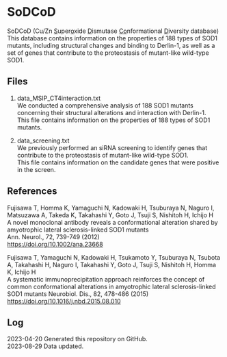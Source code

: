 # SoDCoD
SoDCoD (Cu/Zn <ins>S</ins>uper<ins>o</ins>xide <ins>D</ins>ismutase <ins>Co</ins>nformational <ins>D</ins>iversity database)  
This database contains information on the properties of 188 types of SOD1 mutants, including structural changes and binding to Derlin-1, as well as a set of genes that contribute to the proteostasis of mutant-like wild-type SOD1.


## Files 
1. data_MSIP_CT4interaction.txt  
We conducted a comprehensive analysis of 188 SOD1 mutants concerning their structural alterations and interaction with Derlin-1.  
This file contains information on the properties of 188 types of SOD1 mutants.

2. data_screening.txt  
We previously performed an siRNA screening to identify genes that contribute to the proteostasis of mutant-like wild-type SOD1.  
This file contains information on the candidate genes that were positive in the screen.


## References 
Fujisawa T, Homma K, Yamaguchi N, Kadowaki H, Tsuburaya N, Naguro I, Matsuzawa A, Takeda K, Takahashi Y, Goto J, Tsuji S, Nishitoh H, Ichijo H  
A novel monoclonal antibody reveals a conformational alteration shared by amyotrophic lateral sclerosis-linked SOD1 mutants  
Ann. Neurol., 72, 739-749 (2012)  
https://doi.org/10.1002/ana.23668

Fujisawa T, Yamaguchi N, Kadowaki H, Tsukamoto Y, Tsuburaya N, Tsubota A, Takahashi H, Naguro I, Takahashi Y, Goto J, Tsuji S, Nishitoh H, Homma K, Ichijo H  
A systematic immunoprecipitation approach reinforces the concept of common conformational alterations in amyotrophic lateral sclerosis-linked SOD1 mutants
Neurobiol. Dis., 82, 478-486 (2015)  
https://doi.org/10.1016/j.nbd.2015.08.010



## Log
2023-04-20 Generated this repository on GitHub.  
2023-08-29 Data updated.
